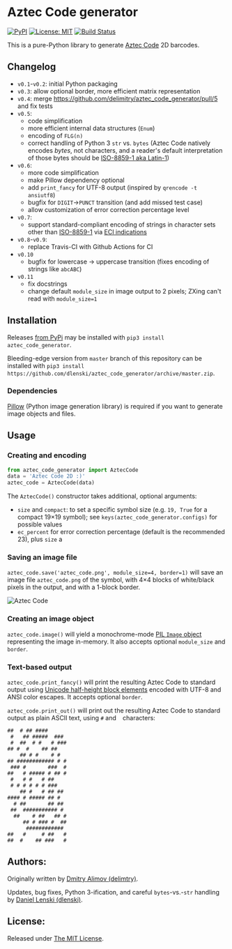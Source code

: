 # Aztec Code generator

[![PyPI](https://img.shields.io/pypi/v/aztec_code_generator.svg)](https://pypi.python.org/pypi/aztec_code_generator)
[![License: MIT](https://img.shields.io/badge/License-MIT-yellow.svg)](https://opensource.org/licenses/MIT)
[![Build Status](https://github.com/dlenski/aztec_code_generator/workflows/test_and_release/badge.svg)](https://github.com/dlenski/aztec_code_generator/actions?query=workflow%3Atest_and_release)

This is a pure-Python library to generate [Aztec Code](https://en.wikipedia.org/wiki/Aztec_code) 2D barcodes.

## Changelog

- `v0.1`-`v0.2`: initial Python packaging
- `v0.3`: allow optional border, more efficient matrix representation
- `v0.4`: merge https://github.com/delimitry/aztec_code_generator/pull/5 and fix tests
- `v0.5`:
  - code simplification
  - more efficient internal data structures (`Enum`)
  - encoding of `FLG(n)`
  - correct handling of Python 3 `str` vs. `bytes` (Aztec Code natively encodes _bytes_, not characters, and a reader's default interpretation of those bytes should be [ISO-8859-1 aka Latin-1](https://en.wikipedia.org/wiki/Iso-8859-1))
- `v0.6`:
  - more code simplification
  - make Pillow dependency optional
  - add `print_fancy` for UTF-8 output (inspired by `qrencode -t ansiutf8`)
  - bugfix for `DIGIT`→`PUNCT` transition (and add missed test case)
  - allow customization of error correction percentage level
- `v0.7`:
  - support standard-compliant encoding of strings in character sets other than [ISO-8859-1](https://en.wikipedia.org/wiki/ISO-8859-1)
    via [ECI indications](https://en.wikipedia.org/wiki/Extended_Channel_Interpretation)
- `v0.8`-`v0.9`:
  - replace Travis-CI with Github Actions for CI
- `v0.10`
  - bugfix for lowercase → uppercase transition (fixes encoding of strings like `abcABC`)
- `v0.11`
  - fix docstrings
  - change default `module_size` in image output to 2 pixels; ZXing can't read with `module_size=1`


## Installation

Releases [from PyPi](https://pypi.org/project/aztec-code-generator/) may be installed with `pip3 install aztec_code_generator`.

Bleeding-edge version from `master` branch of this repository can be installed with
`pip3 install https://github.com/dlenski/aztec_code_generator/archive/master.zip`.

### Dependencies

[Pillow](https://pillow.readthedocs.io) (Python image generation library) is required if you want to generate image objects and files.

## Usage

### Creating and encoding

```python
from aztec_code_generator import AztecCode
data = 'Aztec Code 2D :)'
aztec_code = AztecCode(data)
```

The `AztecCode()` constructor takes additional, optional arguments:

- `size` and `compact`: to set a specific symbol size (e.g. `19, True` for a compact 19×19 symbol); see `keys(aztec_code_generator.configs)` for possible values
- `ec_percent` for error correction percentage (default is the recommended 23), plus `size` a

### Saving an image file

`aztec_code.save('aztec_code.png', module_size=4, border=1)` will save an image file `aztec_code.png` of the symbol, with 4×4 blocks of white/black pixels in
the output, and with a 1-block border.

![Aztec Code](https://1.bp.blogspot.com/-OZIo4dGwAM4/V7BaYoBaH2I/AAAAAAAAAwc/WBdTV6osTb4TxNf2f6v7bCfXM4EuO4OdwCLcB/s1600/aztec_code.png "Aztec Code with data")

### Creating an image object

`aztec_code.image()` will yield a monochrome-mode [PIL `Image` object](https://pillow.readthedocs.io/en/stable/reference/Image.html) representing the image
in-memory. It also accepts optional `module_size` and `border`.

### Text-based output

`aztec_code.print_fancy()` will print the resulting Aztec Code to standard output using
[Unicode half-height block elements](https://en.wikipedia.org/wiki/Block_Elements) encoded
with UTF-8 and ANSI color escapes. It accepts optional `border`.

`aztec_code.print_out()` will print out the resulting Aztec Code to standard
output as plain ASCII text, using `#` and ` ` characters:

```
##  # ## ####
 #   ## #####  ###
 #  ##  # #   # ###
## #  #    ## ##
    ## # #    # #
## ############ # #
 ### #       ###  #
##   # ##### # ## #
 #   # #   # ##
 # # # # # # ###
    ## #   # ## ##
#### # ##### ## #
  # ##       ## ##
 ##  ########### #
  ##    # ##   ## #
     ## # ### #  ##
      ############
##   #     # ##   #
##  #    ## ###   #
```

## Authors:

Originally written by [Dmitry Alimov (delimtry)](https://github.com/delimitry).

Updates, bug fixes, Python 3-ification, and careful `bytes`-vs.-`str` handling
by [Daniel Lenski (dlenski)](https://github.com/dlenski).

## License:

Released under [The MIT License](https://github.com/delimitry/aztec_code_generator/blob/master/LICENSE).
